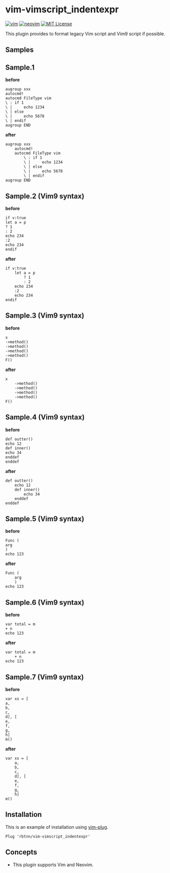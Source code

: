 
# vim-vimscript_indentexpr

[![vim](https://github.com/rbtnn/vim-vimscript_indentexpr/workflows/vim/badge.svg)](https://github.com/rbtnn/vim-vimscript_indentexpr/actions?query=workflow%3Avim)
[![neovim](https://github.com/rbtnn/vim-vimscript_indentexpr/workflows/neovim/badge.svg)](https://github.com/rbtnn/vim-vimscript_indentexpr/actions?query=workflow%3Aneovim)
[![MIT License](https://img.shields.io/badge/license-MIT-blue.svg)](LICENSE)

This plugin provides to format legacy Vim script and Vim9 script if possible.

## Samples

## Sample.1
__before__
```
augroup xxx
autocmd!
autocmd FileType vim
\ : if 1
\ |     echo 1234
\ | else
\ |     echo 5678
\ | endif
augroup END
```
__after__
```
augroup xxx
    autocmd!
	autocmd FileType vim
		\ : if 1
		\ |     echo 1234
		\ | else
		\ |     echo 5678
		\ | endif
augroup END
```

## Sample.2 (Vim9 syntax)
__before__
```
if v:true
let a = p
? 1
: 2
echo 234
:2
echo 234
endif
```
__after__
```
if v:true
    let a = p
        ? 1
        : 2
    echo 234
    :2
    echo 234
endif
```

## Sample.3 (Vim9 syntax)
__before__
```
x
->method()
->method()
->method()
->method()
F()
```
__after__
```
x
    ->method()
    ->method()
    ->method()
    ->method()
F()
```

## Sample.4 (Vim9 syntax)
__before__
```
def outter()
echo 12
def inner()
echo 34
enddef
enddef
```
__after__
```
def outter()
    echo 12
    def inner()
        echo 34
    enddef
enddef
```

## Sample.5 (Vim9 syntax)
__before__
```
Func (
arg
)
echo 123
```
__after__
```
Func (
    arg
    )
echo 123
```

## Sample.6 (Vim9 syntax)
__before__
```
var total = m
+ n
echo 123
```
__after__
```
var total = m
    + n
echo 123
```

## Sample.7 (Vim9 syntax)
__before__
```
var xs = [
a,
b,
c,
d], [
e,
f,
g,
h]
m()
```
__after__
```
var xs = [
    a,
    b,
    c,
    d], [
    e,
    f,
    g,
    h]
m()
```


## Installation

This is an example of installation using [vim-plug](https://github.com/junegunn/vim-plug).

```
Plug 'rbtnn/vim-vimscript_indentexpr'
```

## Concepts
* This plugin supports Vim and Neovim.

